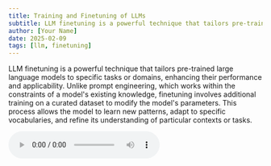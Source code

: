 ```yaml
---
title: Training and Finetuning of LLMs
subtitle: LLM finetuning is a powerful technique that tailors pre-trained large language models to specific tasks or domains, enhancing their performance and applicability
author: [Your Name]
date: 2025-02-09
tags: [llm, finetuning]
---
```

LLM finetuning is a powerful technique that tailors pre-trained large language models to specific tasks or domains, enhancing their performance and applicability. Unlike prompt engineering, which works within the constraints of a model's existing knowledge, finetuning involves additional training on a curated dataset to modify the model's parameters. This process allows the model to learn new patterns, adapt to specific vocabularies, and refine its understanding of particular contexts or tasks.

 <audio controls>
    <source src="https://insight-gsu-edu-msa8700-public-files-us-east-1.s3.us-east-1.amazonaws.com/podcast/Fine-Tuning-Language-Models-for-Classification.wav" type="audio/wav">
    Your browser does not support the audio element.
</audio>